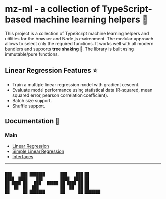 # mz-ml - a collection of TypeScript-based machine learning helpers 🚀

This project is a collection of TypeScript machine learning helpers and utilities for the browser and Node.js environment. The modular approach allows to select only the required functions. It works well with all modern bundlers and supports **tree shaking** 🌲. The library is built using immutable/pure functions.

## Linear Regression Features ⭐
- Train a multiple linear regression model with gradient descent.
- Evaluate model performance using statistical data (R-squared, mean squared error, pearson correlation coefficient).
- Batch size support.
- Shuffle support.

## Documentation 🔖
### Main 
- [Linear Regression](https://ml.mzsoft.org/pages/linear-regression.html)
- [Simple Linear Regression](https://ml.mzsoft.org/pages/simple-linear-regression.html)
- [Interfaces](https://ml.mzsoft.org/pages/interfaces.html)
------------------------------

```                                                                 

███    ███ ███████       ███    ███ ██      
████  ████    ███        ████  ████ ██      
██ ████ ██   ███   █████ ██ ████ ██ ██      
██  ██  ██  ███          ██  ██  ██ ██      
██      ██ ███████       ██      ██ ███████ 
                                            
                                                                 
```